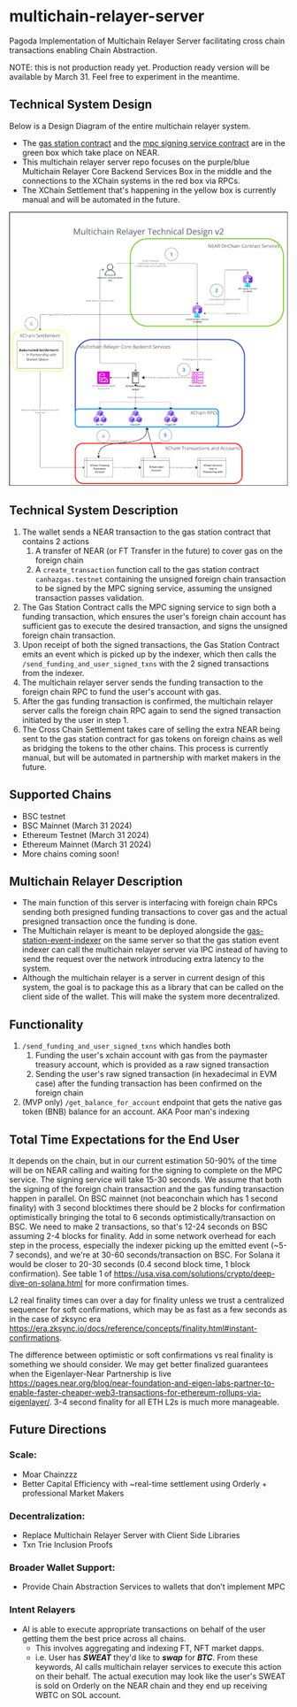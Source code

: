 # multichain-relayer-server
Pagoda Implementation of Multichain Relayer Server facilitating cross chain transactions enabling Chain Abstraction.

NOTE: this is not production ready yet. Production ready version will be available by March 31. Feel free to experiment in the meantime. 

## Technical System Design
Below is a Design Diagram of the entire multichain relayer system.

- The [gas station contract](https://github.com/near/multichain-gas-station-contract) and the [mpc signing service contract](https://github.com/near/mpc-recovery/tree/main/contract) are in the green box which take place on NEAR.
- This multichain relayer server repo focuses on the purple/blue Multichain Relayer Core Backend Services Box in the middle and the connections to the XChain systems in the red box via RPCs.
- The XChain Settlement that's happening in the yellow box is currently manual and will be automated in the future.

![multichain_relayer_technical_design.png](multichain_relayer_technical_design.png)

## Technical System Description
1. The wallet sends a NEAR transaction to the gas station contract that contains 2 actions
   1. A transfer of NEAR (or FT Transfer in the future) to cover gas on the foreign chain
   2. A `create_transaction` function call to the gas station contract `canhazgas.testnet` containing the unsigned foreign chain transaction to be signed by the MPC signing service, assuming the unsigned transaction passes validation.
2. The Gas Station Contract calls the MPC signing service to sign both a funding transaction, which ensures the user's foreign chain account has sufficient gas to execute the desired transaction, and signs the unsigned foreign chain transaction.
3. Upon receipt of both the signed transactions, the Gas Station Contract emits an event which is picked up by the indexer, which then calls the `/send_funding_and_user_signed_txns` with the 2 signed transactions from the indexer.
4. The multichain relayer server sends the funding transaction to the foreign chain RPC to fund the user's account with gas.
5. After the gas funding transaction is confirmed, the multichain relayer server calls the foreign chain RPC again to send the signed transaction initiated by the user in step 1.
6. The Cross Chain Settlement takes care of selling the extra NEAR being sent to the gas station contract for gas tokens on foreign chains as well as bridging the tokens to the other chains. This process is currently manual, but will be automated in partnership with market makers in the future.

## Supported Chains
- BSC testnet
- BSC Mainnet (March 31 2024)
- Ethereum Testnet (March 31 2024)
- Ethereum Mainnet (March 31 2024)
- More chains coming soon!

## Multichain Relayer Description
- The main function of this server is interfacing with foreign chain RPCs sending both presigned funding transactions to cover gas and the actual presigned transaction once the funding is done. 
- The Multichain relayer is meant to be deployed alongside the [gas-station-event-indexer](https://github.com/near/gas-station-event-indexer) on the same server so that the gas station event indexer can call the multichain relayer server via IPC instead of having to send the request over the network introducing extra latency to the system.
- Although the multichain relayer is a server in current design of this system, the goal is to package this as a library that can be called on the client side of the wallet. This will make the system more decentralized.
 

## Functionality
1. `/send_funding_and_user_signed_txns` which handles both
   1. Funding the user's xchain account with gas from the paymaster treasury account, which is provided as a raw signed transaction
   2. Sending the user's raw signed transaction (in hexadecimal in EVM case) after the funding transaction has been confirmed on the foreign chain
2. (MVP only) `/get_balance_for_account` endpoint that gets the native gas token (BNB) balance for an account. AKA Poor man's indexing

## Total Time Expectations for the End User
It depends on the chain, but in our current estimation 50-90% of the time will be on NEAR calling and waiting for the signing to complete on the MPC service. 
The signing service will take 15-30 seconds. 
We assume that both the signing of the foreign chain transaction and the gas funding transaction happen in parallel. 
On BSC mainnet (not beaconchain which has 1 second finality) with 3 second blocktimes there should be 2 blocks for confirmation optimistically bringing the total to 6 seconds optimistically/transaction on BSC. 
We need to make 2 transactions, so that's 12-24 seconds on BSC assuming 2-4 blocks for finality. Add in some network overhead for each step in the process, especially the indexer picking up the emitted event (~5-7 seconds), and we're at 30-60 seconds/transaction on BSC. 
For Solana it would be closer to 20-30 seconds (0.4 second block time, 1 block confirmation). See table 1 of https://usa.visa.com/solutions/crypto/deep-dive-on-solana.html for more confirmation times. 


L2 real finality times can over a day for finality unless we trust a centralized sequencer for soft confirmations, which may be as fast as a few seconds as in the case of zksync era https://era.zksync.io/docs/reference/concepts/finality.html#instant-confirmations.

The difference between optimistic or soft confirmations vs real finality is something we should consider. We may get better finalized guarantees when the Eigenlayer-Near Partnership is live https://pages.near.org/blog/near-foundation-and-eigen-labs-partner-to-enable-faster-cheaper-web3-transactions-for-ethereum-rollups-via-eigenlayer/. 3-4 second finality for all ETH L2s is much more manageable.

## Future Directions
### Scale:
- Moar Chainzzz
- Better Capital Efficiency with ~real-time settlement using Orderly + professional Market Makers
### Decentralization:
- Replace Multichain Relayer Server with Client Side Libraries
- Txn Trie Inclusion Proofs
### Broader Wallet Support:
- Provide Chain Abstraction Services to wallets that don’t implement MPC
### Intent Relayers
- AI is able to execute appropriate transactions on behalf of the user getting them the best price across all chains. 
  - This involves aggregating and indexing FT, NFT market dapps.
  - i.e. User has **_SWEAT_** they'd like to **_swap_** for **_BTC_**. From these keywords, AI calls multichain relayer services to execute this action on their behalf. The actual execution may look like the user's SWEAT is sold on Orderly on the NEAR chain and they end up receiving WBTC on SOL account. 


